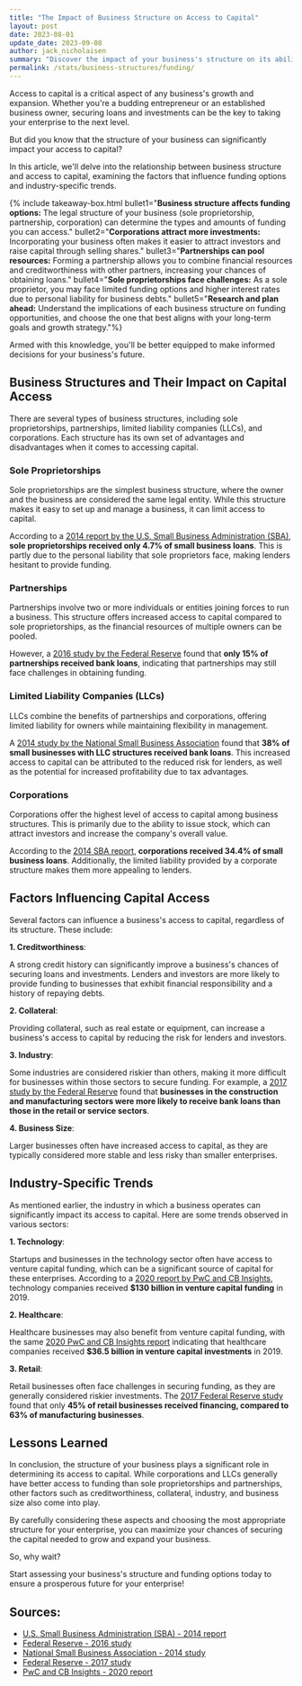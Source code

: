 ```yaml
---
title: "The Impact of Business Structure on Access to Capital"
layout: post
date: 2023-08-01
update_date: 2023-09-08
author: jack_nicholaisen
summary: "Discover the impact of your business's structure on its ability to access capital, such as loans and investments, in this in-depth statistical review. Entrepreneurs and business owners can learn how their choice of structure may influence their funding options and gain valuable insights to guide their decisions. Don't miss out on this essential information – read on to ensure your business thrives!"
permalink: /stats/business-structures/funding/
---
```


Access to capital is a critical aspect of any business's growth and expansion. Whether you're a budding entrepreneur or an established business owner, securing loans and investments can be the key to taking your enterprise to the next level. 

But did you know that the structure of your business can significantly impact your access to capital? 

In this article, we'll delve into the relationship between business structure and access to capital, examining the factors that influence funding options and industry-specific trends. 

{% include takeaway-box.html bullet1="<b>Business structure affects funding options:</b> The legal structure of your business (sole proprietorship, partnership, corporation) can determine the types and amounts of funding you can access." bullet2="<b>Corporations attract more investments:</b> Incorporating your business often makes it easier to attract investors and raise capital through selling shares." bullet3="<b>Partnerships can pool resources:</b> Forming a partnership allows you to combine financial resources and creditworthiness with other partners, increasing your chances of obtaining loans." bullet4="<b>Sole proprietorships face challenges:</b> As a sole proprietor, you may face limited funding options and higher interest rates due to personal liability for business debts." bullet5="<b>Research and plan ahead:</b> Understand the implications of each business structure on funding opportunities, and choose the one that best aligns with your long-term goals and growth strategy."%}

Armed with this knowledge, you'll be better equipped to make informed decisions for your business's future.

## Business Structures and Their Impact on Capital Access

There are several types of business structures, including sole proprietorships, partnerships, limited liability companies (LLCs), and corporations. Each structure has its own set of advantages and disadvantages when it comes to accessing capital.

### Sole Proprietorships

Sole proprietorships are the simplest business structure, where the owner and the business are considered the same legal entity. While this structure makes it easy to set up and manage a business, it can limit access to capital. 

According to a [2014 report by the U.S. Small Business Administration (SBA)](https://www.sba.gov/sites/default/files/rs385tot.pdf), **sole proprietorships received only 4.7% of small business loans**. This is partly due to the personal liability that sole proprietors face, making lenders hesitant to provide funding.

### Partnerships

Partnerships involve two or more individuals or entities joining forces to run a business. This structure offers increased access to capital compared to sole proprietorships, as the financial resources of multiple owners can be pooled. 

However, a [2016 study by the Federal Reserve](https://www.federalreserve.gov/publications/files/2016-report-economic-well-being-us-households-201705.pdf) found that **only 15% of partnerships received bank loans**, indicating that partnerships may still face challenges in obtaining funding.

### Limited Liability Companies (LLCs)

LLCs combine the benefits of partnerships and corporations, offering limited liability for owners while maintaining flexibility in management. 

A [2014 study by the National Small Business Association](http://www.nsba.biz/wp-content/uploads/2014/02/Banking-Survey-2014.pdf) found that **38% of small businesses with LLC structures received bank loans**. This increased access to capital can be attributed to the reduced risk for lenders, as well as the potential for increased profitability due to tax advantages.

### Corporations

Corporations offer the highest level of access to capital among business structures. This is primarily due to the ability to issue stock, which can attract investors and increase the company's overall value. 

According to the [2014 SBA report](https://www.sba.gov/sites/default/files/rs385tot.pdf), **corporations received 34.4% of small business loans**. Additionally, the limited liability provided by a corporate structure makes them more appealing to lenders.

## Factors Influencing Capital Access

Several factors can influence a business's access to capital, regardless of its structure. These include:

**1.  Creditworthiness**: 

A strong credit history can significantly improve a business's chances of securing loans and investments. Lenders and investors are more likely to provide funding to businesses that exhibit financial responsibility and a history of repaying debts.

**2.  Collateral**: 

Providing collateral, such as real estate or equipment, can increase a business's access to capital by reducing the risk for lenders and investors.

**3.  Industry**: 

Some industries are considered riskier than others, making it more difficult for businesses within those sectors to secure funding. For example, a [2017 study by the Federal Reserve](https://www.fedsmallbusiness.org/medialibrary/fedsmallbusiness/files/2017/sbcs-employer-firms-report.pdf) found that **businesses in the construction and manufacturing sectors were more likely to receive bank loans than those in the retail or service sectors**.

**4.  Business Size**: 

Larger businesses often have increased access to capital, as they are typically considered more stable and less risky than smaller enterprises.

## Industry-Specific Trends

As mentioned earlier, the industry in which a business operates can significantly impact its access to capital. Here are some trends observed in various sectors:

**1.  Technology**: 

Startups and businesses in the technology sector often have access to venture capital funding, which can be a significant source of capital for these enterprises. According to a [2020 report by PwC and CB Insights](https://www.pwc.com/us/en/moneytree-report/moneytree.html), technology companies received **$130 billion in venture capital funding** in 2019.

**2.  Healthcare**: 

Healthcare businesses may also benefit from venture capital funding, with the same [2020 PwC and CB Insights report](https://www.pwc.com/us/en/moneytree-report/moneytree.html) indicating that healthcare companies received **$36.5 billion in venture capital investments** in 2019.

**3.  Retail**: 

Retail businesses often face challenges in securing funding, as they are generally considered riskier investments. The [2017 Federal Reserve study](https://www.fedsmallbusiness.org/medialibrary/fedsmallbusiness/files/2017/sbcs-employer-firms-report.pdf) found that only **45% of retail businesses received financing, compared to 63% of manufacturing businesses**.

## Lessons Learned

In conclusion, the structure of your business plays a significant role in determining its access to capital. While corporations and LLCs generally have better access to funding than sole proprietorships and partnerships, other factors such as creditworthiness, collateral, industry, and business size also come into play. 

By carefully considering these aspects and choosing the most appropriate structure for your enterprise, you can maximize your chances of securing the capital needed to grow and expand your business. 

So, why wait? 

Start assessing your business's structure and funding options today to ensure a prosperous future for your enterprise!

## Sources:
-   [U.S. Small Business Administration (SBA) - 2014 report](https://www.sba.gov/sites/default/files/rs385tot.pdf)
-   [Federal Reserve - 2016 study](https://www.federalreserve.gov/publications/files/2016-report-economic-well-being-us-households-201705.pdf)
-   [National Small Business Association - 2014 study](http://www.nsba.biz/wp-content/uploads/2014/02/Banking-Survey-2014.pdf)
-   [Federal Reserve - 2017 study](https://www.fedsmallbusiness.org/medialibrary/fedsmallbusiness/files/2017/sbcs-employer-firms-report.pdf)
-   [PwC and CB Insights - 2020 report](https://www.pwc.com/us/en/moneytree-report/moneytree.html)